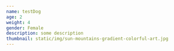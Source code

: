```yaml
---
name: testDog
age: 2
weight: 4
gender: Female
description: some description
thumbnail: static/img/sun-mountains-gradient-colorful-art.jpg
---
```


